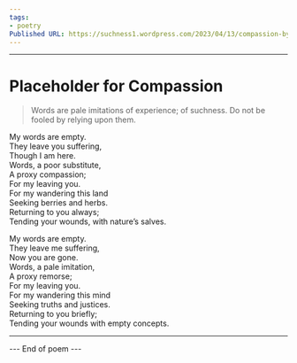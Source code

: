 ```yaml
---
tags: 
- poetry
Published URL: https://suchness1.wordpress.com/2023/04/13/compassion-by-proxy/
---
```

---  
  
# Placeholder for Compassion  
> Words are pale imitations of experience; of suchness. Do not be fooled by relying upon them.  


My words are empty.  
They leave you suffering,  
Though I am here.  
Words, a poor substitute,  
A proxy compassion;  
For my leaving you.  
For my wandering this land  
Seeking berries and herbs.  
Returning to you always;  
Tending your wounds, with nature’s salves.  
  
My words are empty.  
They leave me suffering,  
Now you are gone.  
Words, a pale imitation,  
A proxy remorse;  
For my leaving you.  
For my wandering this mind  
Seeking truths and justices.  
Returning to you briefly;  
Tending your wounds with empty concepts.  
  
---  
 --- End of poem ---